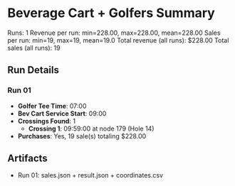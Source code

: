 # Beverage Cart + Golfers Summary

Runs: 1
Revenue per run: min=228.00, max=228.00, mean=228.00
Sales per run: min=19, max=19, mean=19.0
Total revenue (all runs): $228.00
Total sales (all runs): 19

## Run Details
### Run 01
- **Golfer Tee Time**: 07:00
- **Bev Cart Service Start**: 09:00
- **Crossings Found**: 1
  - **Crossing 1**: 09:59:00 at node 179 (Hole 14)
- **Purchases**: Yes, 19 sale(s) totaling $228.00

## Artifacts
- Run 01: sales.json + result.json + coordinates.csv
